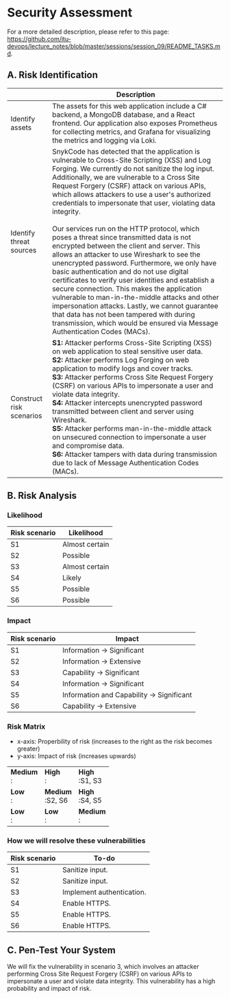 # Security Assessment

For a more detailed description, please refer to this page: <https://github.com/itu-devops/lecture_notes/blob/master/sessions/session_09/README_TASKS.md>.

## A. Risk Identification

| | Description |
| --- | --- |
| Identify assets | The assets for this web application include a C# backend, a MongoDB database, and a React frontend. Our application also exposes Prometheus for collecting metrics, and Grafana for visualizing the metrics and logging via Loki.
| Identify threat sources | SnykCode has detected that the application is vulnerable to Cross-Site Scripting (XSS) and Log Forging. We currently do not sanitize the log input. Additionally, we are vulnerable to a Cross Site Request Forgery (CSRF) attack on various APIs, which allows attackers to use a user's authorized credentials to impersonate that user, violating data integrity. <br><br>Our services run on the HTTP protocol, which poses a threat since transmitted data is not encrypted between the client and server. This allows an attacker to use Wireshark to see the unencrypted password. Furthermore, we only have basic authentication and do not use digital certificates to verify user identities and establish a secure connection. This makes the application vulnerable to man-in-the-middle attacks and other impersonation attacks. Lastly, we cannot guarantee that data has not been tampered with during transmission, which would be ensured via Message Authentication Codes (MACs).
| Construct risk scenarios | **S1:** Attacker performs Cross-Site Scripting (XSS) on web application to steal sensitive user data. <br>**S2:** Attacker performs Log Forging on web application to modify logs and cover tracks.<br>**S3:** Attacker performs Cross Site Request Forgery (CSRF) on various APIs to impersonate a user and violate data integrity.<br>**S4:** Attacker intercepts unencrypted password transmitted between client and server using Wireshark.<br>**S5:** Attacker performs man-in-the-middle attack on unsecured connection to impersonate a user and compromise data.<br>**S6:** Attacker tampers with data during transmission due to lack of Message Authentication Codes (MACs). |

## B. Risk Analysis

### Likelihood

| Risk scenario | Likelihood |
| --- | --- |
| S1 | Almost certain
| S2 | Possible
| S3 | Almost certain
| S4 | Likely
| S5 | Possible
| S6 | Possible

### Impact

| Risk scenario | Impact |
| --- | --- |
| S1 | Information -> Significant
| S2 | Information -> Extensive
| S3 | Capability -> Significant
| S4 | Information -> Significant
| S5 | Information and Capability -> Significant
| S6 | Capability -> Extensive

### Risk Matrix

- x-axis: Properbility of risk (increases to the right as the risk becomes greater)
- y-axis: Impact of risk (increases upwards)

|  |  |  |
| --- | --- | --- |
| **Medium**<br>: | **High**<br>: | **High**<br>:S1, S3
| **Low**<br>: | **Medium**<br>:S2, S6 | **High**<br>:S4, S5
| **Low**<br>: | **Low**<br>: | **Medium**<br>:

### How we will resolve these vulnerabilities

| Risk scenario | To-do |
| --- | --- |
| S1 | Sanitize input.
| S2 | Sanitize input.
| S3 | Implement authentication.
| S4 | Enable HTTPS.
| S5 | Enable HTTPS.
| S6 | Enable HTTPS.

## C. Pen-Test Your System

We will fix the vulnerability in scenario 3, which involves an attacker performing Cross Site Request Forgery (CSRF) on various APIs to impersonate a user and violate data integrity. This vulnerability has a high probability and impact of risk.

